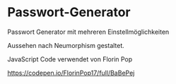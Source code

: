 # Passwort-Generator
Passwort Generator mit mehreren Einstellmöglichkeiten

Aussehen nach Neumorphism gestaltet.

JavaScript Code verwendet von Florin Pop

https://codepen.io/FlorinPop17/full/BaBePej
